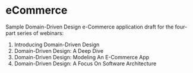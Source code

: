 # eCommerce
Sample Domain-Driven Design e-Commerce application draft for the four-part series of webinars:
1. Introducing Domain-Driven Design
2. Domain-Driven Design: A Deep Dive
3. Domain-Driven Design: Modeling An E-Commerce App
4. Domain-Driven Design: A Focus On Software Architecture
